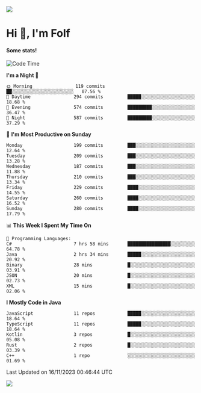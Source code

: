 <img src="https://komarev.com/ghpvc/?username=itsfolf"/>
<h1>Hi 👋, I'm Folf</h1>


#### Some stats!
<!--START_SECTION:waka-->
![Code Time](http://img.shields.io/badge/Code%20Time-2%2C003%20hrs%2017%20mins-blue)

**I'm a Night 🦉** 

```text
🌞 Morning                119 commits         ██░░░░░░░░░░░░░░░░░░░░░░░   07.56 % 
🌆 Daytime                294 commits         █████░░░░░░░░░░░░░░░░░░░░   18.68 % 
🌃 Evening                574 commits         █████████░░░░░░░░░░░░░░░░   36.47 % 
🌙 Night                  587 commits         █████████░░░░░░░░░░░░░░░░   37.29 % 
```
📅 **I'm Most Productive on Sunday** 

```text
Monday                   199 commits         ███░░░░░░░░░░░░░░░░░░░░░░   12.64 % 
Tuesday                  209 commits         ███░░░░░░░░░░░░░░░░░░░░░░   13.28 % 
Wednesday                187 commits         ███░░░░░░░░░░░░░░░░░░░░░░   11.88 % 
Thursday                 210 commits         ███░░░░░░░░░░░░░░░░░░░░░░   13.34 % 
Friday                   229 commits         ████░░░░░░░░░░░░░░░░░░░░░   14.55 % 
Saturday                 260 commits         ████░░░░░░░░░░░░░░░░░░░░░   16.52 % 
Sunday                   280 commits         ████░░░░░░░░░░░░░░░░░░░░░   17.79 % 
```


📊 **This Week I Spent My Time On** 

```text
💬 Programming Languages: 
C#                       7 hrs 58 mins       ████████████████░░░░░░░░░   64.78 % 
Java                     2 hrs 34 mins       █████░░░░░░░░░░░░░░░░░░░░   20.92 % 
Binary                   28 mins             █░░░░░░░░░░░░░░░░░░░░░░░░   03.91 % 
JSON                     20 mins             █░░░░░░░░░░░░░░░░░░░░░░░░   02.73 % 
XML                      15 mins             █░░░░░░░░░░░░░░░░░░░░░░░░   02.06 % 
```

**I Mostly Code in Java** 

```text
JavaScript               11 repos            █████░░░░░░░░░░░░░░░░░░░░   18.64 % 
TypeScript               11 repos            █████░░░░░░░░░░░░░░░░░░░░   18.64 % 
Kotlin                   3 repos             █░░░░░░░░░░░░░░░░░░░░░░░░   05.08 % 
Rust                     2 repos             █░░░░░░░░░░░░░░░░░░░░░░░░   03.39 % 
C++                      1 repo              ░░░░░░░░░░░░░░░░░░░░░░░░░   01.69 % 
```




 Last Updated on 16/11/2023 00:46:44 UTC
<!--END_SECTION:waka-->
<a src="https://discord.com/users/1090088995976925305"><img src="https://lanyard-profile-readme.vercel.app/api/1090088995976925305"/></a></td> 
